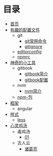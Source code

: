# 目录

* [首页](README.md)
* [有趣的配置文件](./config-library/README.md)
  * git
    * [git常用命令](./config-library/git/git.md)
    * [gitignore](./config-library/git/gitignore.md)
  * [editorconfig](./config-library/editorconfig.md)
  * [npmrc](./config-library/npmrc.md)
* [神奇的小工具](./software-library/README.md)
  * gitbook
    * [gitbook简介](./software-library/01-gitbook/gitbook.md)
    * [gitbook配置](./software-library/01-gitbook/book-json.md)
  * nvm
    * [nvm简介](./software-library/02-nvm/nvm.md)
  * [npm-包](./software-library/npm.md)
* [框架](./frame-library/README.md)
  * angular
* [样式](./styles-library/README.md)
  * [less](./styles-library/less/less.md)
* [心灵鸡汤](./chicken-suop-library/README.md)
  * 毒鸡汤
    * [01](./chicken-suop-library/poisonous-chicken-soup/01.md)
  * 古人云
    * [诸葛亮](./chicken-suop-library/ancients-said/ZhuGeLiang.md)